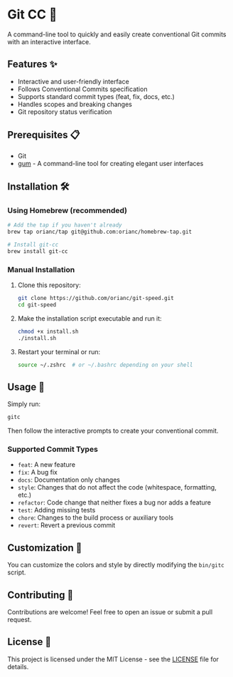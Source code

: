 # Git CC 🚀

A command-line tool to quickly and easily create conventional Git commits with an interactive interface.

## Features ✨

- Interactive and user-friendly interface
- Follows Conventional Commits specification
- Supports standard commit types (feat, fix, docs, etc.)
- Handles scopes and breaking changes
- Git repository status verification

## Prerequisites 📋

- Git
- [gum](https://github.com/charmbracelet/gum) - A command-line tool for creating elegant user interfaces

## Installation 🛠️

### Using Homebrew (recommended)

```bash
# Add the tap if you haven't already
brew tap orianc/tap git@github.com:orianc/homebrew-tap.git

# Install git-cc
brew install git-cc
```

### Manual Installation

1. Clone this repository:

   ```bash
   git clone https://github.com/orianc/git-speed.git
   cd git-speed
   ```

2. Make the installation script executable and run it:

   ```bash
   chmod +x install.sh
   ./install.sh
   ```

3. Restart your terminal or run:
   ```bash
   source ~/.zshrc  # or ~/.bashrc depending on your shell
   ```

## Usage 🚀

Simply run:

```bash
gitc
```

Then follow the interactive prompts to create your conventional commit.

### Supported Commit Types

- `feat`: A new feature
- `fix`: A bug fix
- `docs`: Documentation only changes
- `style`: Changes that do not affect the code (whitespace, formatting, etc.)
- `refactor`: Code change that neither fixes a bug nor adds a feature
- `test`: Adding missing tests
- `chore`: Changes to the build process or auxiliary tools
- `revert`: Revert a previous commit

## Customization 🎨

You can customize the colors and style by directly modifying the `bin/gitc` script.

## Contributing 🤝

Contributions are welcome! Feel free to open an issue or submit a pull request.

## License 📄

This project is licensed under the MIT License - see the [LICENSE](LICENSE) file for details.
